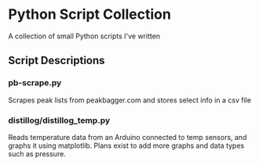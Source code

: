 # Python Script Collection
A collection of small Python scripts I've written

## Script Descriptions
### pb-scrape.py
Scrapes peak lists from peakbagger.com and stores select info in a csv file

### distillog/distillog_temp.py
Reads temperature data from an Arduino connected to temp sensors, and graphs it using matplotlib. Plans exist to add more graphs and data types such as pressure.
